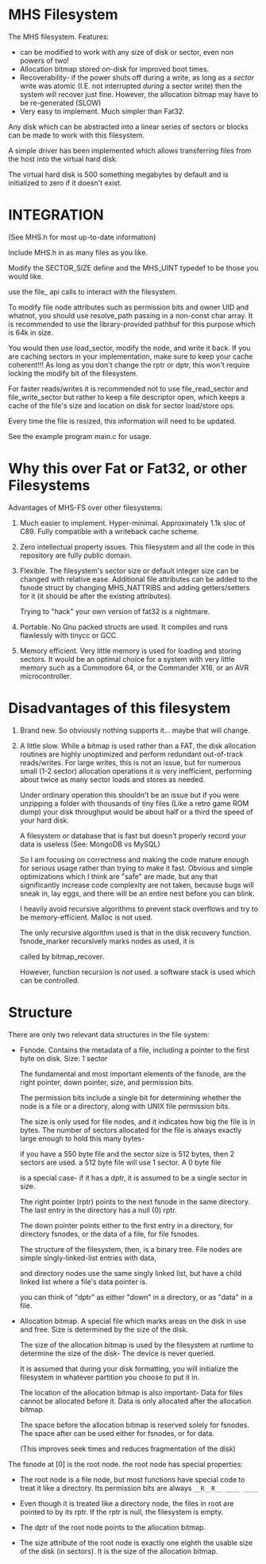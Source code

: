 # MHS Filesystem

The MHS filesystem. Features:

* can be modified to work with any size of disk or sector, even non powers of two!
* Allocation bitmap stored on-disk for improved boot times.
* Recoverability- if the power shuts off during a write, as long as a *sector* write was atomic (I.E. not interrupted *during* a sector write)
then the system will recover just fine. However, the allocation bitmap may have to be re-generated (SLOW)
* Very easy to implement. Much simpler than Fat32.

Any disk which can be abstracted into a linear series of sectors or blocks can be made to work with this filesystem.

A simple driver has been implemented which allows transferring files from the host into the virtual hard disk.

The virtual hard disk is 500 something megabytes by default and is initialized to zero if it doesn't exist.


# INTEGRATION

(See MHS.h for most up-to-date information)

Include MHS.h in as many files as you like.

Modify the SECTOR_SIZE define and the MHS_UINT typedef to be those you would like.

use the file_ api calls to interact with the filesystem.

To modify file node attributes such as permission bits and owner UID and whatnot, you should use resolve_path
passing in a non-const char array. It is recommended to use the library-provided pathbuf for this purpose which is 64k in size.

You would then use load_sector, modify the node, and write it back. If you are caching sectors in your implementation,
make sure to keep your cache coherent!!!
As long as you don't change the rptr or dptr, this won't require
locking the modify bit of the filesystem.

For faster reads/writes it is recommended not to use file_read_sector and file_write_sector but rather to keep a file descriptor open,
which keeps a cache of the file's size and location on disk for sector load/store ops.

Every time the file is resized, this information will need to be updated.

See the example program main.c for usage.




# Why this over Fat or Fat32, or other Filesystems

Advantages of MHS-FS over other filesystems:

1) Much easier to implement. Hyper-minimal. Approximately 1.1k sloc of C89. Fully compatible with a writeback cache scheme.

2) Zero intellectual property issues. This filesystem and all the code in this repository are fully public domain.

3) Flexible. The filesystem's sector size or default integer size can be changed with relative ease. Additional file attributes can be added
to the fsnode struct by changing MHS_NATTRIBS and adding getters/setters for it (it should be after the existing attributes).

	Trying to "hack" your own version of fat32 is a nightmare.

4) Portable. No Gnu packed structs are used. It compiles and runs flawlessly with tinycc or GCC.

5) Memory efficient. Very little memory is used for loading and storing sectors. It would be an optimal choice for
a system with very little memory such as a Commodore 64, or the Commander X16, or an AVR microcontroller.


# Disadvantages of this filesystem

1) Brand new. So obviously nothing supports it... maybe that will change.

2) A little slow. While a bitmap is used rather than a FAT, the disk allocation routines are highly unoptimized and perform redundant
	out-of-track reads/writes. For large writes, this is not an issue, but for numerous small (1-2 sector) allocation operations it is
	very inefficient, performing about twice as many sector loads and stores as needed.

	Under ordinary operation this shouldn't be an issue but if you were unzipping a folder with thousands of tiny files
	(Like a retro game ROM dump) your disk throughput would be about half or a third the speed of your hard disk.

	A filesystem or database that is fast but doesn't properly record your data is useless (See: MongoDB vs MySQL)

	So I am focusing on correctness and making the code mature enough for serious usage rather than trying to make it fast.
	Obvious and simple optimizations which I think are "safe" are made, but any that significantly increase code complexity
	are not taken, because bugs will sneak in, lay eggs, and there will be an entire nest before you can blink.

	I heavily avoid recursive algorithms to prevent stack overflows and try to be memory-efficient. Malloc is not used.

	The only recursive algorithm used is that in the disk recovery function. fsnode_marker recursively marks nodes as used, it is

	called by bitmap_recover.

	However, function recursion is *not* used. a software stack is used which can be controlled.

# Structure

There are only two relevant data structures in the file system:

* Fsnode. Contains the metadata of a file, including a pointer to the first byte on disk. Size: 1 sector

	The fundamental and most important elements of the fsnode, are the right pointer, down pointer, size, and permission bits.


	The permission bits include a single bit for determining whether the node is a file or a directory, along with UNIX file permission bits.


	The size is only used for file nodes, and it indicates how big the file is in bytes. The number of sectors allocated for the file is always exactly large enough to hold this many bytes-

	if you have a 550 byte file and the sector size is 512 bytes, then 2 sectors are used. a 512 byte file will use 1 sector. A 0 byte file 

	is a special case- if it has a dptr, it is assumed to be a single sector in size.


	The right pointer (rptr) points to the next fsnode in the same directory. The last entry in the directory has a null (0) rptr.


	The down pointer points either to the first entry in a directory, for directory fsnodes, or the data of a file, for file fsnodes.


	The structure of the filesystem, then, is a binary tree. File nodes are simple singly-linked-list entries with data,

	and directory nodes use the same singly linked list, but have a child linked list where a file's data pointer is.


	you can think of "dptr" as either "down" in a directory, or as "data" in a file.

	

* Allocation bitmap. A special file which marks areas on the disk in use and free. Size is determined by the size of the disk.

	The size of the allocation bitmap is used by the filesystem at runtime to determine the size of the disk- The device is never queried.

	It is assumed that during your disk formatting, you will initialize the filesystem in whatever partition you choose to put it in.

	The location of the allocation bitmap is also important- Data for files cannot be allocated before it. Data is only allocated after the allocation bitmap.

	The space before the allocation bitmap is reserved solely for fsnodes. The space after can be used either for fsnodes, or for data.

	(This improves seek times and reduces fragmentation of the disk)


The fsnode at [0] is the root node. the root node has special properties:

* The root node is a file node, but most functions have special code to treat it like a directory. Its permission bits are always `__R__R__ ____ ____`

* Even though it is treated like a directory node, the files in root are pointed to by its rptr. If the rptr is null, the filesystem is empty.

* The dptr of the root node points to the allocation bitmap.

* The size attribute of the root node is exactly one eighth the usable size of the disk (in sectors). It is the size of the allocation bitmap.








